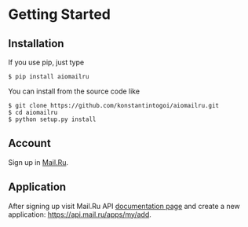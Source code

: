 # Getting Started

## Installation

If you use pip, just type

```shell
$ pip install aiomailru
```

You can install from the source code like

```shell
$ git clone https://github.com/konstantintogoi/aiomailru.git
$ cd aiomailru
$ python setup.py install
```

## Account

Sign up in [Mail.Ru](https://mail.ru).

## Application

After signing up visit Mail.Ru API [documentation page](https://api.mail.ru/docs/)
and create a new application: https://api.mail.ru/apps/my/add.
